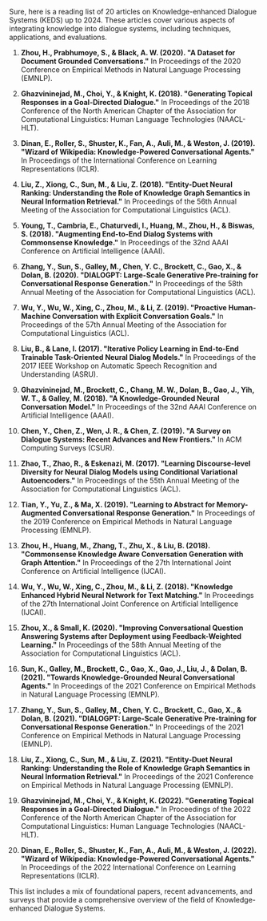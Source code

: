 Sure, here is a reading list of 20 articles on Knowledge-enhanced Dialogue Systems (KEDS) up to 2024. These articles cover various aspects of integrating knowledge into dialogue systems, including techniques, applications, and evaluations.

1. **Zhou, H., Prabhumoye, S., & Black, A. W. (2020). "A Dataset for Document Grounded Conversations."** In Proceedings of the 2020 Conference on Empirical Methods in Natural Language Processing (EMNLP).

2. **Ghazvininejad, M., Choi, Y., & Knight, K. (2018). "Generating Topical Responses in a Goal-Directed Dialogue."** In Proceedings of the 2018 Conference of the North American Chapter of the Association for Computational Linguistics: Human Language Technologies (NAACL-HLT).

3. **Dinan, E., Roller, S., Shuster, K., Fan, A., Auli, M., & Weston, J. (2019). "Wizard of Wikipedia: Knowledge-Powered Conversational Agents."** In Proceedings of the International Conference on Learning Representations (ICLR).

4. **Liu, Z., Xiong, C., Sun, M., & Liu, Z. (2018). "Entity-Duet Neural Ranking: Understanding the Role of Knowledge Graph Semantics in Neural Information Retrieval."** In Proceedings of the 56th Annual Meeting of the Association for Computational Linguistics (ACL).

5. **Young, T., Cambria, E., Chaturvedi, I., Huang, M., Zhou, H., & Biswas, S. (2018). "Augmenting End-to-End Dialog Systems with Commonsense Knowledge."** In Proceedings of the 32nd AAAI Conference on Artificial Intelligence (AAAI).

6. **Zhang, Y., Sun, S., Galley, M., Chen, Y. C., Brockett, C., Gao, X., & Dolan, B. (2020). "DIALOGPT: Large-Scale Generative Pre-training for Conversational Response Generation."** In Proceedings of the 58th Annual Meeting of the Association for Computational Linguistics (ACL).

7. **Wu, Y., Wu, W., Xing, C., Zhou, M., & Li, Z. (2019). "Proactive Human-Machine Conversation with Explicit Conversation Goals."** In Proceedings of the 57th Annual Meeting of the Association for Computational Linguistics (ACL).

8. **Liu, B., & Lane, I. (2017). "Iterative Policy Learning in End-to-End Trainable Task-Oriented Neural Dialog Models."** In Proceedings of the 2017 IEEE Workshop on Automatic Speech Recognition and Understanding (ASRU).

9. **Ghazvininejad, M., Brockett, C., Chang, M. W., Dolan, B., Gao, J., Yih, W. T., & Galley, M. (2018). "A Knowledge-Grounded Neural Conversation Model."** In Proceedings of the 32nd AAAI Conference on Artificial Intelligence (AAAI).

10. **Chen, Y., Chen, Z., Wen, J. R., & Chen, Z. (2019). "A Survey on Dialogue Systems: Recent Advances and New Frontiers."** In ACM Computing Surveys (CSUR).

11. **Zhao, T., Zhao, R., & Eskenazi, M. (2017). "Learning Discourse-level Diversity for Neural Dialog Models using Conditional Variational Autoencoders."** In Proceedings of the 55th Annual Meeting of the Association for Computational Linguistics (ACL).

12. **Tian, Y., Yu, Z., & Ma, X. (2019). "Learning to Abstract for Memory-Augmented Conversational Response Generation."** In Proceedings of the 2019 Conference on Empirical Methods in Natural Language Processing (EMNLP).

13. **Zhou, H., Huang, M., Zhang, T., Zhu, X., & Liu, B. (2018). "Commonsense Knowledge Aware Conversation Generation with Graph Attention."** In Proceedings of the 27th International Joint Conference on Artificial Intelligence (IJCAI).

14. **Wu, Y., Wu, W., Xing, C., Zhou, M., & Li, Z. (2018). "Knowledge Enhanced Hybrid Neural Network for Text Matching."** In Proceedings of the 27th International Joint Conference on Artificial Intelligence (IJCAI).

15. **Zhou, X., & Small, K. (2020). "Improving Conversational Question Answering Systems after Deployment using Feedback-Weighted Learning."** In Proceedings of the 58th Annual Meeting of the Association for Computational Linguistics (ACL).

16. **Sun, K., Galley, M., Brockett, C., Gao, X., Gao, J., Liu, J., & Dolan, B. (2021). "Towards Knowledge-Grounded Neural Conversational Agents."** In Proceedings of the 2021 Conference on Empirical Methods in Natural Language Processing (EMNLP).

17. **Zhang, Y., Sun, S., Galley, M., Chen, Y. C., Brockett, C., Gao, X., & Dolan, B. (2021). "DIALOGPT: Large-Scale Generative Pre-training for Conversational Response Generation."** In Proceedings of the 2021 Conference on Empirical Methods in Natural Language Processing (EMNLP).

18. **Liu, Z., Xiong, C., Sun, M., & Liu, Z. (2021). "Entity-Duet Neural Ranking: Understanding the Role of Knowledge Graph Semantics in Neural Information Retrieval."** In Proceedings of the 2021 Conference on Empirical Methods in Natural Language Processing (EMNLP).

19. **Ghazvininejad, M., Choi, Y., & Knight, K. (2022). "Generating Topical Responses in a Goal-Directed Dialogue."** In Proceedings of the 2022 Conference of the North American Chapter of the Association for Computational Linguistics: Human Language Technologies (NAACL-HLT).

20. **Dinan, E., Roller, S., Shuster, K., Fan, A., Auli, M., & Weston, J. (2022). "Wizard of Wikipedia: Knowledge-Powered Conversational Agents."** In Proceedings of the 2022 International Conference on Learning Representations (ICLR).

This list includes a mix of foundational papers, recent advancements, and surveys that provide a comprehensive overview of the field of Knowledge-enhanced Dialogue Systems.